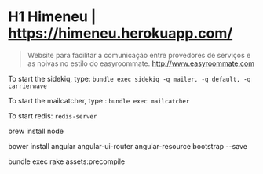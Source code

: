
# H1 Himeneu  | https://himeneu.herokuapp.com/

>Website para facilitar a comunicação entre provedores de serviços e as noivas
>no estilo do easyroommate. http://www.easyroommate.com


To start the sidekiq, type:  ` bundle exec sidekiq -q mailer, -q default, -q carrierwave `

To start the mailcatcher, type : ` bundle exec mailcatcher `

To start redis: `redis-server`

brew install node

bower install angular angular-ui-router angular-resource bootstrap --save

bundle exec rake assets:precompile


